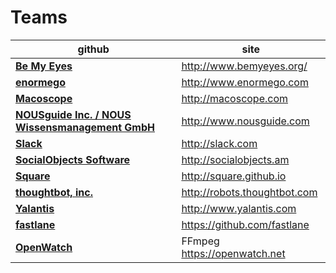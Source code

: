 # Teams

 github | site
--------|------
**[Be My Eyes]()** | <http://www.bemyeyes.org/>
**[enormego](https://github.com/enormego)**|<http://www.enormego.com>
**[Macoscope](https://github.com/macoscope)** | <http://macoscope.com>
**[NOUSguide Inc. / NOUS Wissensmanagement GmbH](https://github.com/NOUSguide)** | <http://www.nousguide.com>
**[Slack](https://github.com/slackhq)** | <http://slack.com>
**[SocialObjects Software](https://github.com/SocialObjects-Software)** | <http://socialobjects.am>
**[Square](https://github.com/square)** | <http://square.github.io>
**[thoughtbot, inc.](https://github.com/thoughtbot)** | <http://robots.thoughtbot.com>
**[Yalantis](https://github.com/Yalantis)**| <http://www.yalantis.com>
**[fastlane](https://fastlane.tools)**|<https://github.com/fastlane>
**[OpenWatch](https://github.com/OpenWatch)**|FFmpeg https://openwatch.net